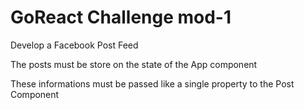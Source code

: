 # GoReact Challenge mod-1

Develop a Facebook Post Feed

The posts must be store on the state of the App component

These informations must be passed like a single property to the Post Component
